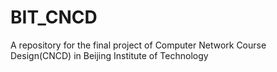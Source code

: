 # BIT_CNCD
A repository for the final project of Computer Network Course Design(CNCD) in Beijing Institute of Technology

